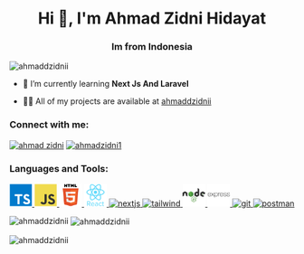 <h1 align="center">Hi 👋, I'm Ahmad Zidni Hidayat</h1>
<h3 align="center">Im from Indonesia</h3>


<p align="left"> <img src="https://komarev.com/ghpvc/?username=ahmaddzidnii&label=Profile%20views&color=0e75b6&style=flat" alt="ahmaddzidnii" /> </p>

- 🌱 I’m currently learning **Next Js And Laravel**

- 👨‍💻 All of my projects are available at [ahmaddzidnii](github.com/ahmaddzidnii)
  
<h3 align="left">Connect with me:</h3>
<p align="left">
<a href="https://www.linkedin.com/in/ahmad-zidni-hidayat" target="blank"><img align="center" src="https://raw.githubusercontent.com/rahuldkjain/github-profile-readme-generator/master/src/images/icons/Social/linked-in-alt.svg" alt="ahmad zidni" height="30" width="40" /></a>
<a href="https://instagram.com/ahmadzidni1" target="blank"><img align="center" src="https://raw.githubusercontent.com/rahuldkjain/github-profile-readme-generator/master/src/images/icons/Social/instagram.svg" alt="ahmadzidni1" height="30" width="40" /></a>
</p>

<h3 align="left">Languages and Tools:</h3>
<p align="left">

  <!-- Languages -->
  <a href="https://www.typescriptlang.org/" target="_blank" rel="noreferrer">
    <img src="https://raw.githubusercontent.com/devicons/devicon/master/icons/typescript/typescript-original.svg" alt="typescript" width="40" height="40"/>
  </a>
  <a href="https://developer.mozilla.org/en-US/docs/Web/JavaScript" target="_blank" rel="noreferrer">
    <img src="https://raw.githubusercontent.com/devicons/devicon/master/icons/javascript/javascript-original.svg" alt="javascript" width="40" height="40"/>
  </a>
  <a href="https://www.w3.org/html/" target="_blank" rel="noreferrer">
    <img src="https://raw.githubusercontent.com/devicons/devicon/master/icons/html5/html5-original-wordmark.svg" alt="html5" width="40" height="40"/>
  </a>

  <!-- Frontend -->
  <a href="https://reactjs.org/" target="_blank" rel="noreferrer">
    <img src="https://raw.githubusercontent.com/devicons/devicon/master/icons/react/react-original-wordmark.svg" alt="react" width="40" height="40"/>
  </a>
  <a href="https://nextjs.org/" target="_blank" rel="noreferrer">
    <img src="https://cdn.worldvectorlogo.com/logos/nextjs-2.svg" alt="nextjs" width="40" height="40"/>
  </a>
  <a href="https://tailwindcss.com/" target="_blank" rel="noreferrer">
    <img src="https://www.vectorlogo.zone/logos/tailwindcss/tailwindcss-icon.svg" alt="tailwind" width="40" height="40"/>
  </a>

  <!-- Backend -->
  <a href="https://nodejs.org" target="_blank" rel="noreferrer">
    <img src="https://raw.githubusercontent.com/devicons/devicon/master/icons/nodejs/nodejs-original-wordmark.svg" alt="nodejs" width="40" height="40"/>
  </a>
  <a href="https://expressjs.com" target="_blank" rel="noreferrer">
    <img src="https://raw.githubusercontent.com/devicons/devicon/master/icons/express/express-original-wordmark.svg" alt="express" width="40" height="40"/>
  </a>

  <!-- Tools -->
  <a href="https://git-scm.com/" target="_blank" rel="noreferrer">
    <img src="https://www.vectorlogo.zone/logos/git-scm/git-scm-icon.svg" alt="git" width="40" height="40"/>
  </a>
  <a href="https://postman.com" target="_blank" rel="noreferrer">
    <img src="https://www.vectorlogo.zone/logos/getpostman/getpostman-icon.svg" alt="postman" width="40" height="40"/>
  </a>

</p>


<p><img align="left" src="https://github-readme-stats.vercel.app/api/top-langs?username=ahmaddzidnii&show_icons=true&locale=en&layout=compact" alt="ahmaddzidnii" /></p>

<p>&nbsp;<img align="center" src="https://github-readme-stats.vercel.app/api?username=ahmaddzidnii&show_icons=true&locale=en" alt="ahmaddzidnii" /></p>

<p><img align="center"  src="https://github-readme-streak-stats.herokuapp.com/?user=ahmaddzidnii&" alt="ahmaddzidnii" /></p>
